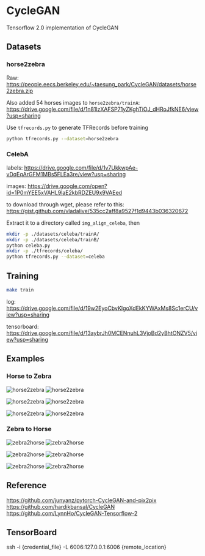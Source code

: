 # CycleGAN

Tensorflow 2.0 implementation of CycleGAN

## Datasets

### horse2zebra

Raw: https://people.eecs.berkeley.edu/~taesung_park/CycleGAN/datasets/horse2zebra.zip

Also added 54 horses images to `horse2zebra/trainA`: https://drive.google.com/file/d/1n81lzXAFSP71yZKghTiOJ_dHRoJfkNE6/view?usp=sharing

Use `tfrecords.py` to generate TFRecords before training
```bash
python tfrecords.py --dataset=horse2zebra
```

### CelebA

labels:
https://drive.google.com/file/d/1v7UkkwpAe-vDqEqArGFM1MBs5FLEa3re/view?usp=sharing

images:
https://drive.google.com/open?id=1P0mYEE5xVAHL9laE2kbRDZEU9x9VAEed

to download through wget, please refer to this:
https://gist.github.com/vladalive/535cc2aff8a9527f1d9443b036320672

Extract it to a directory called `img_align_celeba`, then
```bash
mkdir -p ./datasets/celeba/trainA/
mkdir -p ./datasets/celeba/trainB/
python celeba.py
mkdir -p ./tfrecords/celeba/
python tfrecords.py --dataset=celeba
```
## Training

```bash
make train
```

log: https://drive.google.com/file/d/19w2EyoCbvKIgoXdEkKYWAxMs8Sc1erCU/view?usp=sharing

tensorboard: https://drive.google.com/file/d/13aybrJh0MCENnuhL3VjoBd2yBhtONZV5/view?usp=sharing

## Examples

### Horse to Zebra

![horse2zebra](samples_good/a2b_2_original.JPEG)
![horse2zebra](samples_good/a2b_2_generated.JPEG)

![horse2zebra](samples_good/a2b_30_original.JPEG)
![horse2zebra](samples_good/a2b_30_generated.JPEG)

![horse2zebra](samples_good/a2b_118_original.JPEG)
![horse2zebra](samples_good/a2b_118_generated.JPEG)

 ### Zebra to Horse

![zebra2horse](samples_good/b2a_27_original.JPEG)
![zebra2horse](samples_good/b2a_27_generated.JPEG)

![zebra2horse](samples_good/b2a_58_original.JPEG)
![zebra2horse](samples_good/b2a_58_generated.JPEG)

![zebra2horse](samples_good/b2a_95_original.JPEG)
![zebra2horse](samples_good/b2a_95_generated.JPEG)

## Reference

https://github.com/junyanz/pytorch-CycleGAN-and-pix2pix
https://github.com/hardikbansal/CycleGAN
https://github.com/LynnHo/CycleGAN-Tensorflow-2

## TensorBoard

ssh -i {credential_file} -L 6006:127.0.0.1:6006 {remote_location} 